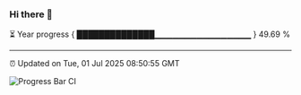 ### Hi there 👋

⏳ Year progress { ██████████████▁▁▁▁▁▁▁▁▁▁▁▁▁▁▁▁ } 49.69 %

---

⏰ Updated on Tue, 01 Jul 2025 08:50:55 GMT

![Progress Bar CI](https://github.com/IshwaranRudhara/GIT-ACTION/workflows/Progress%20Bar%20CI/badge.svg)
